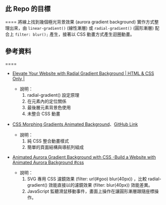 ## 此 Repo 的目標
====
將線上找到幾個極光背景效果 (aurora gradient background) 實作方式整理出來，由 `linear-gradient()` (線性漸層) 或 `radial-gradient()` (圓形漸層) 配合上 `filter: blur();` 產生，接著以 CSS 動畫方式產生迴圈動畫。


## 參考資料
====
- [Elevate Your Website with Radial Gradient Background | HTML & CSS Only |](https://www.youtube.com/watch?v=RohGByqWD_E)
  - 說明：
    1. radial-gradient() 設定原理
    2. 在元素內的定位關係
    3. 最後層元素背景色使用
    4. 未整合 CSS 動畫
- [CSS Morphing Gradients Animated Background](https://www.youtube.com/watch?v=Ml-B-W91gtw)、[GitHub Link](https://github.com/baunov/gradients-bg)
  - 說明：
    1. 純 CSS 整合動畫樣式
    2. 簡單的頁面結構與導航列組成

- [Animated Aurora Gradient Background with CSS -Build a Website with Animated Aurora Background #css](https://www.youtube.com/watch?v=MxpDrULwejY)
  - 說明：
    1. SVG 專用 CSS 濾鏡效果 (filter: url(#goo) blur(40px)) ，比較 radial-gradient() 效能直接以的濾鏡效果 (filter: blur(40px)) 效能差異。
    2. JavaScript 監聽滑鼠移動事件，畫面上操作在讓圓形漸層跟隨座標操作。
